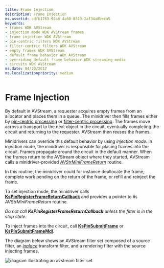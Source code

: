 ```yaml
---
title: Frame Injection
description: Frame Injection
ms.assetid: cdfb1763-92a8-4a60-8f49-2af34a8beca5
keywords:
- frames WDK AVStream
- injection mode WDK AVStream frames
- frame injection WDK AVStream
- pin-centric filters WDK AVStream
- filter-centric filters WDK AVStream
- empty frames WDK AVStream
- default frame behavior WDK AVStream
- overriding default frame behavior WDK streaming media
- circuits WDK AVStream
ms.date: 04/20/2017
ms.localizationpriority: medium
---
```


# Frame Injection





By default in AVStream, a requester acquires empty frames from an allocator and places them in a queue. The minidriver then fills frames either by [pin-centric processing](pin-centric-processing.md) or [filter-centric processing](filter-centric-processing.md). The frames move across a transport to the next object in the circuit, eventually completing the circuit and returning to the requester. AVStream then reuses the frames.

Minidrivers can override this default behavior by using *injection mode*. In injection mode, the minidriver is responsible for placing frames into the circuit. Frames propagate around the circuit in the default manner. When the frames return to the AVStream object where they started, AVStream calls a minidriver-provided [*AVStrMiniFrameReturn*](https://msdn.microsoft.com/library/windows/hardware/ff556320) routine.

In this routine, the minidriver could for instance deallocate the frame, complete work pending on the return of the frame, or refill and reinject the frame.

To set injection mode, the minidriver calls [**KsPinRegisterFrameReturnCallback**](https://msdn.microsoft.com/library/windows/hardware/ff563522) and provides a pointer to its *AVStrMiniFrameReturn* routine.

*Do not call* ***KsPinRegisterFrameReturnCallback*** *unless the filter is in the stop state.*

To inject frames into the circuit, call [**KsPinSubmitFrame**](https://msdn.microsoft.com/library/windows/hardware/ff563529) or [**KsPinSubmitFrameMdl**](https://msdn.microsoft.com/library/windows/hardware/ff563530).

The diagram below shows an AVStream filter set composed of a source filter, an [*inplace*](https://msdn.microsoft.com/library/windows/hardware/ff556290#wdkgloss-inplace) transform filter, and a rendering filter with the source injecting frames.

![diagram illustrating an avstream filter set](images/inject1.png)

 

 




